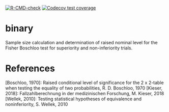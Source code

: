 [![R-CMD-check](https://github.com/s-kilian/binary/workflows/R-CMD-check/badge.svg)](https://github.com/s-kilian/binary/actions)
[![Codecov test coverage](https://codecov.io/gh/s-kilian/binary/branch/master/graph/badge.svg)](https://codecov.io/gh/s-kilian/binary?branch=master)


# binary

Sample size calculation and determination of raised nominal level for the Fisher Boschloo test for superiority and non-inferiority trials.

# References  
 [Boschloo, 1970]: Raised conditional level of significance for the 2 x 2-table
 when testing the equality of two probabilities, R. D. Boschloo, 1970
 [Kieser, 2018]: Fallzahlberechnung in der medizinischen Forschung, M. Kieser,
 2018
 [Wellek, 2010]: Testing statistical hypotheses of equivalence and 
 noninferiority, S. Wellek, 2010